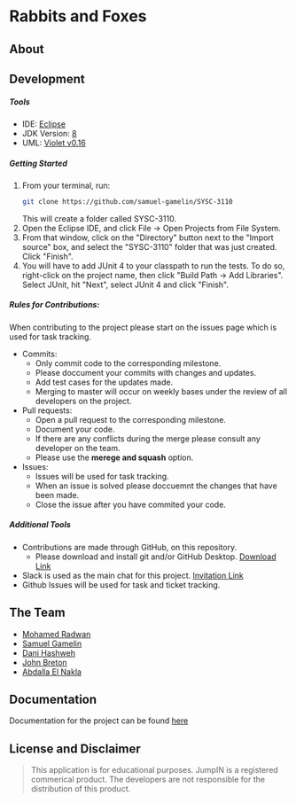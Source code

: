 # Rabbits and Foxes

## About


## Development
##### Tools
* IDE: [Eclipse](https://www.eclipse.org/downloads/packages/release/2019-09/r/eclipse-ide-java-developers)
* JDK Version: [8](https://www.oracle.com/technetwork/java/javase/downloads/jdk8-downloads-2133151.html)
* UML: [Violet v0.16](http://www.horstmann.com/violet/violet-0.16c.jar)
##### Getting Started 
   1. From your terminal, run:
      ```bash
      git clone https://github.com/samuel-gamelin/SYSC-3110
      ```
      This will create a folder called SYSC-3110.
   2. Open the Eclipse IDE, and click File -> Open Projects from File System.
   3. From that window, click on the "Directory" button next to the "Import source" box, and select the "SYSC-3110" folder that              was just created. Click "Finish".
   4. You will have to add JUnit 4 to your classpath to run the tests. To do so, right-click on the project name, then click                 "Build Path -> Add Libraries". Select JUnit, hit "Next", select JUnit 4 and click "Finish".
##### Rules for Contributions:

When contributing to the project please start on the issues page which is used for task tracking.
- Commits:
   - Only commit code to the corresponding milestone.
   - Please doccument your commits with changes and updates. 
   - Add test cases for the updates made.
   - Merging to master will occur on weekly bases under the review of all developers on the project.
- Pull requests:
   - Open a pull request to the corresponding milestone.
   - Document your code.
   - If there are any conflicts during the merge please consult any developer on the team.
   - Please use the **merege and squash** option.
- Issues:
   - Issues will be used for task tracking. 
   - When an issue is solved please doccuemnt the changes that have been made. 
   - Close the issue after you have commited your code.
   
##### Additional Tools

- Contributions are made through GitHub, on this repository.
    - Please download and install git and/or GitHub Desktop. [Download Link](https://git-scm.com/)
- Slack is used as the main chat for this project. [Invitation Link](https://www.google.ca)
- Github Issues will be used for task and ticket tracking.

## The Team
- [Mohamed Radwan](mailto:mohamedradwan@cmail.carleton.ca)
- [Samuel Gamelin](mailto:)
- [Dani Hashweh](mailto:)
- [John Breton](mailto:)
- [Abdalla El Nakla](mailto:)

## Documentation 
Documentation for the project can be found [here](https://github.com/samuel-gamelin/SYSC-3110/tree/master/documentation)


## License and Disclaimer
> This application is for educational purposes. JumpIN is a registered commerical product. The developers are not responsible for the distribution of this product. 
